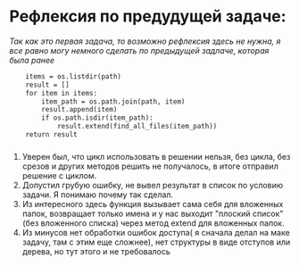 # Рефлексия по предудущей задаче:
*Так как это первая задача, то возможно рефлексия здесь не нужна, я все равно могу немного сделать по предыдущей задлаче, которая была ранее* 

```def find_all_files(path):
    items = os.listdir(path)
    result = []
    for item in items:
        item_path = os.path.join(path, item)
        result.append(item)
        if os.path.isdir(item_path):
            result.extend(find_all_files(item_path))
    return result
```

###
1. Уверен был, что цикл использовать в решении нельзя, без цикла, без срезов и других методов решить не получалось, в итоге отправил решение с циклом.
2. Допустил грубую ошибку, не вывел результат в список по условию задачи. Я понимаю почему так сделал.
3. Из интересного здесь функция вызывает сама себя для вложенных папок, возвращает только имена и у нас выходит "плоский список"(без вложенного списка) через метод extend для вложенных папок.
4. Из минусов нет обработки ошибок доступа( я сначала делал на маке задачу, там с этим еще сложнее), нет структуры в виде отступов или дерева, но тут этого и не требовалось
